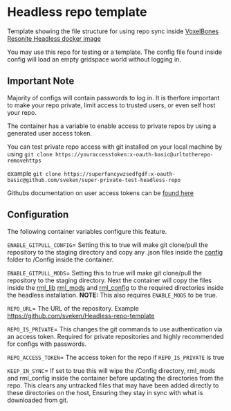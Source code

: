 # Headless repo template
Template showing the file structure for using repo sync inside [VoxelBones Resonite Headless docker image](https://github.com/voxelbonecloud/headless-docker)

You may use this repo for testing or a template. The config file found inside config will load an empty gridspace world without logging in.

## Important Note
Majority of configs will contain passwords to log in. It is therfore important to make your repo private, limit access to trusted users, or even self host your repo.

The container has a variable to enable access to private repos by using a generated user access token. 

You can test private repo access with git installed on your local machine by using `git clone https://youraccesstoken:x-oauth-basic@urltotherepo-removehttps`

example
`git clone https://superfancywzsedfgdf:x-oauth-basic@github.com/sveken/super-private-test-headless-repo`

Githubs documentation on user access tokens can be [found here](https://docs.github.com/en/authentication/keeping-your-account-and-data-secure/managing-your-personal-access-tokens)

## Configuration
The following container variables configure this feature.

`ENABLE_GITPULL_CONFIG`= Setting this to true will make git clone/pull the repository to the staging directory and copy any .json files inside the [config](config) folder to /Config inside the container.

`ENABLE_GITPULL_MODS`= Setting this to true will make git clone/pull the repository to the staging directory. Next the container will copy the files inside the [rml_lib](rml_libs) [rml_mods](rml_mods) and [rml_config](rml_config) to the required directories inside the headless installation. **NOTE:** This also requires `ENABLE_MODS` to be true.

`REPO_URL`= The URL of the repository. Example https://github.com/sveken/Headless-repo-template

`REPO_IS_PRIVATE`= This changes the git commands to use authentication via an access token. Required for private repositories and highly recommended for configs with passwords. 

`REPO_ACCESS_TOKEN`= The access token for the repo if `REPO_IS_PRIVATE` is true

`KEEP_IN_SYNC`= If set to true this will wipe the /Config directory, rml_mods and rml_config inside the container before updating the directories from the repo. This clears any untracked files that may have been added directly to these directories on the host, Ensuring they stay in sync with what is downloaded from git.
